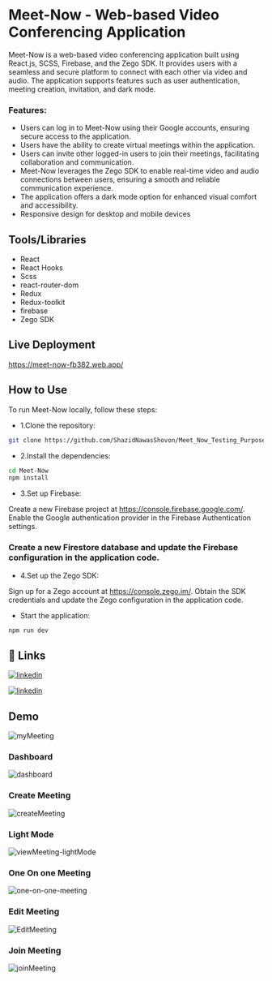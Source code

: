 # Meet-Now - Web-based Video Conferencing Application
Meet-Now is a web-based video conferencing application built using React.js, SCSS, Firebase, and the Zego SDK. It provides users with a seamless and secure platform to connect with each other via video and audio. The application supports features such as user authentication, meeting creation, invitation, and dark mode.

### Features:
- Users can log in to Meet-Now using their Google accounts, ensuring secure access to the application.
- Users have the ability to create virtual meetings within the application.
- Users can invite other logged-in users to join their meetings, facilitating collaboration and communication.
- Meet-Now leverages the Zego SDK to enable real-time video and audio connections between users, ensuring a smooth and reliable communication experience.
- The application offers a dark mode option for enhanced visual comfort and accessibility.
- Responsive design for desktop and mobile devices

## Tools/Libraries


- React
- React Hooks
- Scss
- react-router-dom
- Redux
- Redux-toolkit
- firebase
- Zego SDK

## Live Deployment 

https://meet-now-fb382.web.app/

## How to Use

To run Meet-Now locally, follow these steps:

- 1.Clone the repository:
```bash
git clone https://github.com/ShazidNawasShovon/Meet_Now_Testing_Purpose.git

```
- 2.Install the dependencies:
```bash
cd Meet-Now
npm install
```
- 3.Set up Firebase:

Create a new Firebase project at https://console.firebase.google.com/.
Enable the Google authentication provider in the Firebase Authentication settings.

### Create a new Firestore database and update the Firebase configuration in the application code.

- 4.Set up the Zego SDK:

Sign up for a Zego account at https://console.zego.im/.
Obtain the SDK credentials and update the Zego configuration in the application code.

- Start the application:

```bash
npm run dev
```



## 🔗 Links

[![linkedin](https://img.shields.io/badge/linkedin-0A66C2?style=for-the-badge&logo=linkedin&logoColor=white)](https://www.linkedin.com/in/shazidnawasshovon/)

[![linkedin](https://img.shields.io/badge/instagram-e95950?style=for-the-badge&logo=instagram&logoColor=white)](https://www.instagram.com/ShazidNawasShovon/)

## Demo



![myMeeting](https://github.com/thesunnymallick/meetly/assets/81466855/248c5a66-6e03-4577-b8ca-8cde98e9475c)



### Dashboard
![dashboard](https://github.com/thesunnymallick/meetly/assets/81466855/51c872a7-179d-4a03-a907-5ff324af71f3)


### Create Meeting
![createMeeting](https://github.com/thesunnymallick/meetly/assets/81466855/9e67f477-9177-4eb5-98b1-9c8421469ea6)



### Light Mode
![viewMeeting-lightMode](https://github.com/thesunnymallick/meetly/assets/81466855/8e2251b9-66a0-4151-8838-d5bcd9da54b6)


### One On one Meeting
![one-on-one-meeting](https://github.com/thesunnymallick/meetly/assets/81466855/69f6621f-f684-4625-bc3c-849f2835c29b)

### Edit Meeting


![EditMeeting](https://github.com/thesunnymallick/meetly/assets/81466855/cabc97ba-8c87-4660-9106-46a56eec393d)

### Join Meeting

![joinMeeting](https://github.com/thesunnymallick/meetly/assets/81466855/a75c6ef4-7ec4-4eb5-88a9-92f4d7d6364e)
